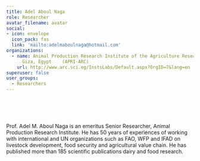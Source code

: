 ```yaml
---
title: Adel Aboul Naga
role: Researcher
avatar_filename: avatar
social:
- icon: envelope
  icon_pack: fas
  link: 'mailto:adelmaboulnaga@hotmail.com'
organizations:
  - name: Animal Production Research Institute of the Agriculture Research Center,
      Giza, Egypt    (APRI-ARC)
    url: http://www.arc.sci.eg/InstsLabs/Default.aspx?OrgID=7&lang=en
superuser: false
user_groups:
  - Researchers
---
```

<br />
<br />
<br />
<br />
Prof. Adel M. Aboul Naga is an emeritus Senior Researcher, Animal Production Research Institute. He has 50 years of experiences of working with international and UN organizations such as FAO, WFP and IFAD on livestock development, food security and agricultural value chain. He has published more than 185 scientific publications dairy and food research.
